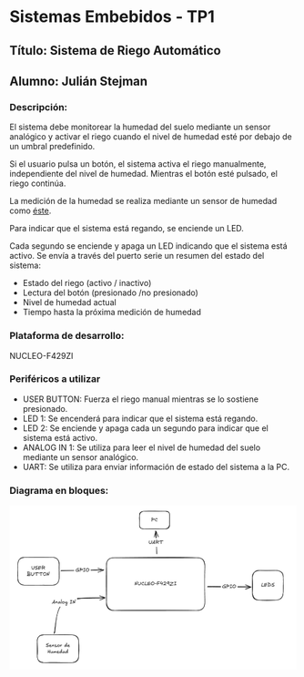 # Sistemas Embebidos - TP1
## Título: Sistema de Riego Automático
## Alumno: Julián Stejman

### Descripción:
El sistema debe monitorear la humedad del suelo mediante un sensor analógico y activar el riego cuando el nivel de humedad esté por debajo de un umbral predefinido.

Si el usuario pulsa un botón, el sistema activa el riego manualmente, independiente del nivel de humedad. Mientras el botón esté pulsado, el riego continúa.

La medición de la humedad se realiza mediante un sensor de humedad como [éste](https://articulo.mercadolibre.com.ar/MLA-912019500-modulo-sensor-de-humedad-de-suelo-tierra-higrometro-arduino-_JM?matt_tool=27348800&matt_word=&matt_source=google&matt_campaign_id=22107887484&matt_ad_group_id=173357593636&matt_match_type=&matt_network=g&matt_device=c&matt_creative=729634821107&matt_keyword=&matt_ad_position=&matt_ad_type=pla&matt_merchant_id=546301794&matt_product_id=MLA912019500&matt_product_partition_id=2394343693421&matt_target_id=pla-2394343693421&cq_src=google_ads&cq_cmp=22107887484&cq_net=g&cq_plt=gp&cq_med=pla&gad_source=1&gclid=CjwKCAjwnPS-BhBxEiwAZjMF0majQV8Qc0__Ft71JBLiJaX5zt01v3b3AZPCyNBwX2q637RYmr514hoCKrgQAvD_BwE).

Para indicar que el sistema está regando, se enciende un LED.

Cada segundo se enciende y apaga un LED indicando que el sistema está activo. Se envía a través del puerto serie un resumen del estado del sistema:
- Estado del riego (activo / inactivo)
- Lectura del botón (presionado /no presionado)
- Nivel de humedad actual
- Tiempo hasta la próxima medición de humedad

### Plataforma de desarrollo: 
NUCLEO-F429ZI
### Periféricos a utilizar

 - USER BUTTON: Fuerza el riego manual mientras se lo sostiene presionado.
 - LED 1: Se encenderá para indicar que el sistema está regando.
 - LED 2: Se enciende y apaga cada un segundo para indicar que el sistema está activo.
 - ANALOG IN 1: Se utiliza para leer el nivel de humedad del suelo mediante un sensor analógico.
 - UART: Se utiliza para enviar información de estado del sistema a la PC.

### Diagrama en bloques:
![Diagrama en Bloques](image.png)